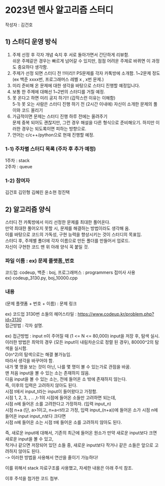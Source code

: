 # 2023년 멘사 알고리즘 스터디 

작성자 : 김건호

## 1) 스터디 운영 방식

1. 주제 선정 후 각자 개념 숙지 후 서로 돌아가면서 간단하게 리뷰함. <br>
쉬운 주제같은 경우는 빠르게 넘어갈 수 있지만, 점점 어려운 주제로 바뀌면 이 과정도 중요하다 생각함.
2. 주제가 선정 되면 스터디 전 !!미리!! PS문제를 각자 카톡방에 소개함. 1~2문제 정도 (ex 백준 xxxx번, 프로그래머스 레벨 x , x번 문제.)
3. 미리 준비해 온 문제에 대한 생각을 바탕으로 스터디 진행할 예정입니다. 
4. 보통 한 주제에 대해선 1~2번의 스터디를 거칠 예정. 
5. 못 온다고 하면 미리 공지 하기!! (갑작스런 이유는 이해함) <br>
5-1) 못 오는 사람은 스터디 진행 하기 전 (2시간 이내에) 자신이 소개한 문제의 풀이와 코드 올리기
6. 가급적이면 문제는 스터디 진행 하루 전에는 올려주기  <br>
문제 중복 되어도 괜찮지만, 그런 경우 해설을 다른 형식으로 준비해오기. 하지만 이러한 경우는 되도록이면 피하는 방향으로. <br>
7. 언어는 c/c++/python으로 현재 진행할 예정. <br>

### 1-1) 주차별 스터디 목록 (주차 후 추가 예정)

1주차 : stack <br>
2주차 : queue <br>


### 1-2) 참여자

김건호
김민형
김혜린
윤소현
정진택

## 2) 알고리즘 양식

스터디 전 카톡방에서 미리 선정한 문제를 최대한 풀어온다. <br>
만약 최대한 풀어오지 못할 시, 문제를 해결하는 방법이라도 생각해 옴. <br>
이를 바탕으로 코드의 가독성, 구현 능력을 향상시키는 것이 스터디의 목표임. <br>
스터디 후, 주제별 폴더에 각자 이름으로 만든 폴더를 만들어서 업로드. <br>
자신이 구현한 코드 맨 위 아래 양식 꼭 붙일 것. <br>


### 파일 이름 : ex) 문제 플랫폼_번호 

코드업: codeup, 백준 : boj, 프로그래머스 : programmers 접미사 사용 <br>
ex) codeup_3130.py, boj_10000.cpp <br>

### 내용 

(문제 플랫폼 + 번호 + 이름) : 문제 링크 <br>

ex) 코드업 3130번 소들의 헤어스타일 : https://www.codeup.kr/problem.php?id=3130 <br>
접근방법 : 각자 설명.  <br> 

ex) 
접근방법 : input n이 주어질 때 (1 <= N <= 80,000) input을 저장 후, 탐색 실시. <br>
이러한 방법은 최악의 경우 (모든 input이 내림차순으로 정렬 된 경우), 80000^2의 탐색을 실시함. <br> 
O(n^2)의 탐색으로는 해결 불가능임. <br>
따라서 생각을 바꾸어야 함. <br>
내가 몇 명을 보는 것이 아닌, 나를 몇 명이 볼 수 있는가로 관점을 바꿈. <br>
맨 처음 input을 볼 수 있는 소는 존재하지 않음. <br>
다음 input을 볼 수 있는 소는, 전에 들어온 소 밖에 존재하지 않는다. <br>
즉, 이후의 입력은 고려하지 않아도 된다. <br>
시점 t에서 input_t라는 input이 들어왔다고 가정함. <br>
시점 1, 2, 3, , .. ,t-1의 시점에 들어온 소들만 고려하면 되는데, <br>
시점 n에 들어온 소를 고려한다고 가정하자. (입력 input_n) <br>
시점 n+a (단, a>1이고, n+a<t라고 가정, 입력 input_(n+a))에 들어온 소가 시점 n에 들어온 input input_n보다 크다면 <br>
시점 n에 들어온 소는 시점 t에 들어온 소를 고려하지 않아도 된다. <br>

즉, 새로운 input에 대해서, 기존의 최근에 들어온 원소가 만약 새로운 input보다 크면 새로운 input을 볼 수 있고,  <br>
작거나 같으면 저장되어 있던 소들 중, 새로운 input보다 작거나 같은 소들은 앞으로 고려하지 않아도 된다. <br>
-> 이러한 방법을 사용해서 연산을 줄이기 가능하다! <br>

이를 위해서 stack 자료구조를 사용했고, 자세한 내용은 아래 주석 참조.<br>

이후 주석을 첨가한 코드 첨부. <br>





